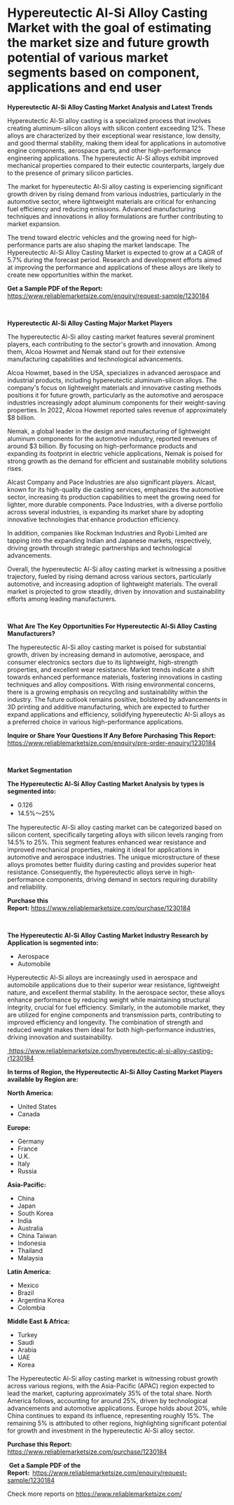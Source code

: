 <p><h1>Hypereutectic Al-Si Alloy Casting Market with the goal of estimating the market size and future growth potential of various market segments based on component, applications and end user</h1></p><p><strong>Hypereutectic Al-Si Alloy Casting Market Analysis and Latest Trends</strong></p>
<p><p>Hypereutectic Al-Si alloy casting is a specialized process that involves creating aluminum-silicon alloys with silicon content exceeding 12%. These alloys are characterized by their exceptional wear resistance, low density, and good thermal stability, making them ideal for applications in automotive engine components, aerospace parts, and other high-performance engineering applications. The hypereutectic Al-Si alloys exhibit improved mechanical properties compared to their eutectic counterparts, largely due to the presence of primary silicon particles.</p><p>The market for hypereutectic Al-Si alloy casting is experiencing significant growth driven by rising demand from various industries, particularly in the automotive sector, where lightweight materials are critical for enhancing fuel efficiency and reducing emissions. Advanced manufacturing techniques and innovations in alloy formulations are further contributing to market expansion. </p><p>The trend toward electric vehicles and the growing need for high-performance parts are also shaping the market landscape. The Hypereutectic Al-Si Alloy Casting Market is expected to grow at a CAGR of 5.7% during the forecast period. Research and development efforts aimed at improving the performance and applications of these alloys are likely to create new opportunities within the market.</p></p>
<p><strong>Get a Sample PDF of the Report:&nbsp;</strong> <a href="https://www.reliablemarketsize.com/enquiry/request-sample/1230184?utm_campaign=2442&utm_medium=2&utm_source=Github&utm_content=ia&utm_term=03042025&utm_id=hypereutectic-al-si-alloy-casting">https://www.reliablemarketsize.com/enquiry/request-sample/1230184</a></p>
<p>&nbsp;</p>
<p><strong>Hypereutectic Al-Si Alloy Casting Major Market Players</strong></p>
<p><p>The hypereutectic Al-Si alloy casting market features several prominent players, each contributing to the sector's growth and innovation. Among them, Alcoa Howmet and Nemak stand out for their extensive manufacturing capabilities and technological advancements.</p><p>Alcoa Howmet, based in the USA, specializes in advanced aerospace and industrial products, including hypereutectic aluminum-silicon alloys. The company's focus on lightweight materials and innovative casting methods positions it for future growth, particularly as the automotive and aerospace industries increasingly adopt aluminum components for their weight-saving properties. In 2022, Alcoa Howmet reported sales revenue of approximately $8 billion.</p><p>Nemak, a global leader in the design and manufacturing of lightweight aluminum components for the automotive industry, reported revenues of around $3 billion. By focusing on high-performance products and expanding its footprint in electric vehicle applications, Nemak is poised for strong growth as the demand for efficient and sustainable mobility solutions rises.</p><p>Alcast Company and Pace Industries are also significant players. Alcast, known for its high-quality die casting services, emphasizes the automotive sector, increasing its production capabilities to meet the growing need for lighter, more durable components. Pace Industries, with a diverse portfolio across several industries, is expanding its market share by adopting innovative technologies that enhance production efficiency.</p><p>In addition, companies like Rockman Industries and Ryobi Limited are tapping into the expanding Indian and Japanese markets, respectively, driving growth through strategic partnerships and technological advancements.</p><p>Overall, the hypereutectic Al-Si alloy casting market is witnessing a positive trajectory, fueled by rising demand across various sectors, particularly automotive, and increasing adoption of lightweight materials. The overall market is projected to grow steadily, driven by innovation and sustainability efforts among leading manufacturers.</p></p>
<p>&nbsp;</p>
<p><strong>What Are The Key Opportunities For Hypereutectic Al-Si Alloy Casting Manufacturers?</strong></p>
<p><p>The hypereutectic Al-Si alloy casting market is poised for substantial growth, driven by increasing demand in automotive, aerospace, and consumer electronics sectors due to its lightweight, high-strength properties, and excellent wear resistance. Market trends indicate a shift towards enhanced performance materials, fostering innovations in casting techniques and alloy compositions. With rising environmental concerns, there is a growing emphasis on recycling and sustainability within the industry. The future outlook remains positive, bolstered by advancements in 3D printing and additive manufacturing, which are expected to further expand applications and efficiency, solidifying hypereutectic Al-Si alloys as a preferred choice in various high-performance applications.</p></p>
<p><strong>Inquire or Share Your Questions If Any Before Purchasing This Report:</strong> <a href="https://www.reliablemarketsize.com/enquiry/pre-order-enquiry/1230184?utm_campaign=2442&utm_medium=2&utm_source=Github&utm_content=ia&utm_term=03042025&utm_id=hypereutectic-al-si-alloy-casting">https://www.reliablemarketsize.com/enquiry/pre-order-enquiry/1230184</a></p>
<p>&nbsp;</p>
<p><strong>Market Segmentation</strong></p>
<p><strong>The Hypereutectic Al-Si Alloy Casting Market Analysis by types is segmented into:</strong></p>
<p><ul><li>0.126</li><li>14.5%～25%</li></ul></p>
<p><p>The hypereutectic Al-Si alloy casting market can be categorized based on silicon content, specifically targeting alloys with silicon levels ranging from 14.5% to 25%. This segment features enhanced wear resistance and improved mechanical properties, making it ideal for applications in automotive and aerospace industries. The unique microstructure of these alloys promotes better fluidity during casting and provides superior heat resistance. Consequently, the hypereutectic alloys serve in high-performance components, driving demand in sectors requiring durability and reliability.</p></p>
<p><strong>Purchase this Report:&nbsp;</strong><a href="https://www.reliablemarketsize.com/purchase/1230184?utm_campaign=2442&utm_medium=2&utm_source=Github&utm_content=ia&utm_term=03042025&utm_id=hypereutectic-al-si-alloy-casting">https://www.reliablemarketsize.com/purchase/1230184</a></p>
<p>&nbsp;</p>
<p><strong>The Hypereutectic Al-Si Alloy Casting Market Industry Research by Application is segmented into:</strong></p>
<p><ul><li>Aerospace</li><li>Automobile</li></ul></p>
<p><p>Hypereutectic Al-Si alloys are increasingly used in aerospace and automobile applications due to their superior wear resistance, lightweight nature, and excellent thermal stability. In the aerospace sector, these alloys enhance performance by reducing weight while maintaining structural integrity, crucial for fuel efficiency. Similarly, in the automobile market, they are utilized for engine components and transmission parts, contributing to improved efficiency and longevity. The combination of strength and reduced weight makes them ideal for both high-performance industries, driving innovation and sustainability.</p></p>
<p><a href="https://www.reliablemarketsize.com/hypereutectic-al-si-alloy-casting-r1230184?utm_campaign=2442&utm_medium=2&utm_source=Github&utm_content=ia&utm_term=03042025&utm_id=hypereutectic-al-si-alloy-casting">&nbsp;https://www.reliablemarketsize.com/hypereutectic-al-si-alloy-casting-r1230184</a></p>
<p><strong>In terms of Region, the Hypereutectic Al-Si Alloy Casting Market Players available by Region are:</strong></p>
<p>
    <p> <strong> North America: </strong>
        <ul>
            <li>United States</li>
            <li>Canada</li>
        </ul>
        </p> 
    <p> <strong> Europe: </strong>
        <ul>
            <li>Germany</li>
            <li>France</li>
            <li>U.K.</li>
            <li>Italy</li>
            <li>Russia</li>
        </ul>
        </p> 
    <p> <strong> Asia-Pacific: </strong>
        <ul>
            <li>China</li>
            <li>Japan</li>
            <li>South Korea</li>
            <li>India</li>
            <li>Australia</li>
            <li>China Taiwan</li>
            <li>Indonesia</li>
            <li>Thailand</li>
            <li>Malaysia</li>
        </ul>
        </p> 
    <p> <strong> Latin America: </strong>
        <ul>
            <li>Mexico</li>
            <li>Brazil</li>
            <li>Argentina Korea</li>
            <li>Colombia</li>
        </ul>
        </p> 
    <p> <strong> Middle East & Africa: </strong>
        <ul>
            <li>Turkey</li>
            <li>Saudi</li>
            <li>Arabia</li>
            <li>UAE</li>
            <li>Korea</li>
        </ul>
    </p>
    </p>
<p><p>The Hypereutectic Al-Si alloy casting market is witnessing robust growth across various regions, with the Asia-Pacific (APAC) region expected to lead the market, capturing approximately 35% of the total share. North America follows, accounting for around 25%, driven by technological advancements and automotive applications. Europe holds about 20%, while China continues to expand its influence, representing roughly 15%. The remaining 5% is attributed to other regions, highlighting significant potential for growth and investment in the hypereutectic Al-Si alloy sector.</p></p>
<p><strong>Purchase this Report: </strong><a href="https://www.reliablemarketsize.com/purchase/1230184?utm_campaign=2442&utm_medium=2&utm_source=Github&utm_content=ia&utm_term=03042025&utm_id=hypereutectic-al-si-alloy-casting">https://www.reliablemarketsize.com/purchase/1230184</a></p>
<p>&nbsp;<strong>Get a Sample PDF of the Report:&nbsp;&nbsp;</strong><a href="https://www.reliablemarketsize.com/enquiry/request-sample/1230184?utm_campaign=2442&utm_medium=2&utm_source=Github&utm_content=ia&utm_term=03042025&utm_id=hypereutectic-al-si-alloy-casting">https://www.reliablemarketsize.com/enquiry/request-sample/1230184</a></p>
<p><strong></strong></p>
<p>Check more reports on <a href="https://www.reliablemarketsize.com/?utm_campaign=2442&utm_medium=2&utm_source=Github&utm_content=ia&utm_term=03042025&utm_id=hypereutectic-al-si-alloy-casting">https://www.reliablemarketsize.com/</a></p>